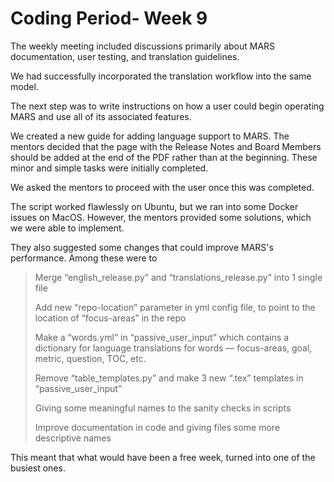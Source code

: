 # Coding Period- Week 9

The weekly meeting included discussions primarily about MARS documentation, user testing, and translation guidelines.

We had successfully incorporated the translation workflow into the same model.

The next step was to write instructions on how a user could begin operating MARS and use all of its associated features.

We created a new guide for adding language support to MARS. The mentors decided that the page with the Release Notes and Board Members should be added at the end of the PDF rather than at the beginning. These minor and simple tasks were initially completed.

We asked the mentors to proceed with the user once this was completed.

The script worked flawlessly on Ubuntu, but we ran into some Docker issues on MacOS. However, the mentors provided some solutions, which we were able to implement.

They also suggested some changes that could improve MARS's performance. Among these were to

> Merge “english_release.py” and “translations_release.py” into 1 single file
> 
> Add new “repo-location” parameter in yml config file, to point to the location of “focus-areas” in the repo
> 
> Make a “words.yml” in “passive_user_input” which contains a dictionary for language translations for words — focus-areas, goal, metric, question, TOC, etc.
> 
> Remove “table_templates.py” and make 3 new “.tex” templates in “passive_user_input”
>
> Giving some meaningful names to the sanity checks in scripts
>
> Improve documentation in code and giving files some more descriptive names

This meant that what would have been a free week, turned into one of the busiest ones.
